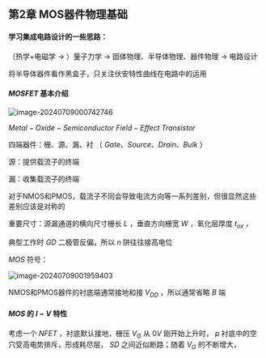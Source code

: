 ## 第2章	MOS器件物理基础

#### 学习集成电路设计的一些思路：

（热学+电磁学 $\longrightarrow$ ）量子力学 $\longrightarrow$ 固体物理、半导体物理、器件物理 $\longrightarrow$ 电路设计

将半导体器件看作黑盒子，只关注伏安特性曲线在电路中的运用

#### $MOSFET$ 基本介绍

![image-20240709000742746](https://raw.githubusercontent.com/heiheiha798/Razavi-Notes/main/img/image-20240709000742746.png)

$Metal-Oxide-Semiconductor\ Field-Effect\ Transistor$

四端器件：栅、源、漏、衬 （ $Gate、Source、Drain、Bulk$ ）

源：提供载流子的终端

漏：收集载流子的终端

对于NMOS和PMOS，载流子不同会导致电流方向等一系列差别，但很显然这些差别应该是对称的

重要尺寸：源漏通道的横向尺寸栅长 $L$ ，垂直方向栅宽 $W$ ，氧化层厚度 $t_{ox}$ ，

典型工作时 $GD$ 二极管反偏，所以 $n$ 阱往往接高电位

$MOS$ 符号：

![image-20240709001959403](https://raw.githubusercontent.com/heiheiha798/Razavi-Notes/main/img/image-20240709001959403.png)

NMOS和PMOS器件的衬底端通常接地和接 $V_{DD}$ ，所以通常省略 $B$ 端

#### $MOS$ 的 $I-V$ 特性

考虑一个 $NFET$ ，衬底默认接地，栅压 $V_{G}$ 从 $0V$ 刚开始上升时， $p$ 衬底中的空穴受高电势排斥，形成耗尽层， $SD$ 之间近似断路；随着 $V_{G}$ 的不断增大，
